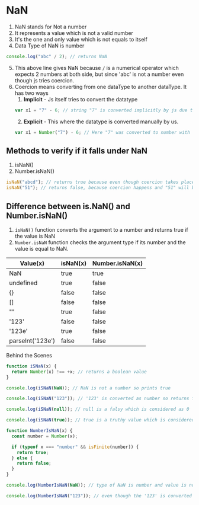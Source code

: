 # NaN

1. NaN stands for Not a number
2. It represents a value which is not a valid number
3. It's the one and only value which is not equals to itself
4. Data Type of NaN is number

```js
console.log("abc" / 2); // returns NaN
```

5. This above line gives NaN because `/` is a numerical operator which expects 2 numbers at both side, but since 'abc' is not a number even though js tries coercion.
6. Coercion means converting from one dataType to another dataType. It has two ways
   1. **Implicit** - Js itself tries to convert the datatype
   ```js
   var x1 = "7" - 6; // string "7" is converted implicitly by js due to "-" is a numerical operator
   ```
   2. **Explicit** - This where the datatype is converted manually by us.
   ```js
   var x1 = Number("7") - 6; // Here "7" was converted to number with external factors
   ```

## Methods to verify if it falls under NaN

1. isNaN()
2. Number.isNaN()

```js
isNaN("abcd"); // returns true because even though coercion takes place it's not a number
isNaN("51"); // returns false, because coercion happens and "51" will be converted as 51 which is a number
```

## Difference between is.NaN() and Number.isNaN()

1. `isNaN()` function converts the argument to a number and returns true if the value is NaN
2. `Number.isNaN` function checks the argument type if its number and the value is equal to NaN.

| Value(x)         | isNaN(x) | Number.isNaN(x) |
| ---------------- | -------- | --------------- |
| NaN              | true     | true            |
| undefined        | true     | false           |
| {}               | false    | false           |
| []               | false    | false           |
| ""               | true     | false           |
| '123'            | false    | false           |
| '123e'           | true     | false           |
| parseInt('123e') | false    | false           |

Behind the Scenes

```js
function iSNaN(x) {
  return Number(x) !== +x; // returns a boolean value
}

console.log(iSNaN(NaN)); // NaN is not a number so prints true

console.log(iSNaN("123")); // '123' is converted as number so returns false

console.log(iSNaN(null)); // null is a falsy which is considered as 0

console.log(iSNaN(true)); // true is a truthy value which is considered as 1 in this case

function NumberIsNaN(x) {
  const number = Number(x);

  if (typeof x === "number" && isFinite(number)) {
    return true;
  } else {
    return false;
  }
}

console.log(NumberIsNaN(NaN)); // type of NaN is number and value is not a number so prints true

console.log(NumberIsNaN("123")); // even though the '123' is converted to number but the initial data type of the value is not an number so it returns false
```
